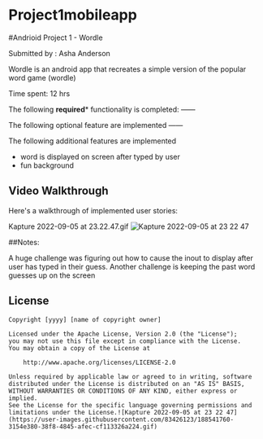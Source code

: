 # Project1mobileapp


#Andrioid Project 1 - Wordle

Submitted by : Asha Anderson

Wordle is an android app that recreates a simple version of the popular word game (wordle)

Time spent: 12 hrs

The following **required*** functionality is completed:
——

The following optional feature are implemented 
——


The following additional features are implemented 
- word is displayed on screen after typed by user
- fun background 


## Video Walkthrough

Here's a walkthrough of implemented user stories:


Kapture 2022-09-05 at 23.22.47.gif
![Kapture 2022-09-05 at 23 22 47](https://user-images.githubusercontent.com/83426123/188541863-36d0d897-5397-4170-b3be-9fcaf93c3b34.gif)

##Notes:

A huge challenge was figuring out how to cause the inout to display after user has typed in their guess.
Another challenge is keeping the past word guesses up on the screen



## License

    Copyright [yyyy] [name of copyright owner]

    Licensed under the Apache License, Version 2.0 (the "License");
    you may not use this file except in compliance with the License.
    You may obtain a copy of the License at

        http://www.apache.org/licenses/LICENSE-2.0

    Unless required by applicable law or agreed to in writing, software
    distributed under the License is distributed on an "AS IS" BASIS,
    WITHOUT WARRANTIES OR CONDITIONS OF ANY KIND, either express or implied.
    See the License for the specific language governing permissions and
    limitations under the License.![Kapture 2022-09-05 at 23 22 47](https://user-images.githubusercontent.com/83426123/188541760-3154e380-38f8-4845-afec-cf113326a224.gif)

